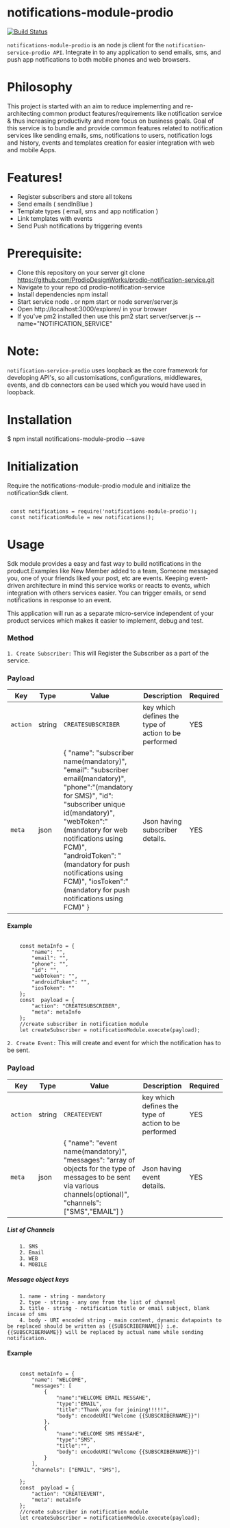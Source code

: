 
  

  

  

# notifications-module-prodio

  

  

  

[![Build Status](https://travis-ci.org/joemccann/dillinger.svg?branch=master)](https://travis-ci.org/joemccann/dillinger)

  

  

  

`notifications-module-prodio` is an  node js client for the  `notification-service-prodio API`. Integrate in to any application to send emails, sms, and push app notifications to both mobile phones and web browsers.

  

  

  

# Philosophy

  

  

This project is started with an aim to reduce implementing and re-architecting common product features/requirements like notification service & thus increasing productivity and more focus on business goals. Goal of this service is to bundle and provide common features related to notification services like sending emails, sms, notifications to users, notification logs and history, events and templates creation for easier integration with web and mobile Apps.

  

  

  

# Features!
  
* Register subscribers and store all tokens
* Send emails ( sendInBlue )
* Template types ( email, sms and app notification )
* Link templates with events
* Send Push notifications by triggering events

# Prerequisite:
 * Clone this repository on your server git clone https://github.com/ProdioDesignWorks/prodio-notification-service.git
 * Navigate to your repo cd prodio-notification-service
 * Install dependencies npm install
 * Start service node . or npm start or node server/server.js
 * Open http://localhost:3000/explorer/ in your browser
 * If you've pm2 installed then use this pm2 start server/server.js --name="NOTIFICATION_SERVICE"

# Note:
`notification-service-prodio` uses loopback as the core framework for developing API's, so all customisations, configurations, middlewares, events, and db connectors can be used which you would have used in loopback.

# Installation

$ npm install notifications-module-prodio --save

  
# Initialization 
Require the notifications-module-prodio module and initialize the notificationSdk client.
```JSX

 const notifications = require('notifications-module-prodio');
 const notificationModule = new notifications();
 ``` 

# Usage

  

  

Sdk module provides a easy and fast way to build notifications in the product.Examples like New Member added to a team, Someone messaged you, one of your friends liked your post, etc are events. Keeping event-driven architecture in mind this service works or reacts to events, which integration with others services easier. You can trigger emails, or send notifications in response to an event.

  

This application will run as a separate micro-service independent of your product services which makes it easier to implement, debug and test.


### Method

`1. Create Subscriber:`
 This will Register the Subscriber as a part of the service.


### Payload

| Key | Type | Value | Description | Required |
| --- | ---- | ----- | ----------- | -------- |
| `action` | string | `CREATESUBSCRIBER` | key which defines the type of action to be performed | YES |
| `meta` | json | { "name": "subscriber name(mandatory)", "email": "subscriber email(mandatory)", "phone":"(mandatory for SMS)", "id": "subscriber unique id(mandatory)", "webToken":"(mandatory for web notifications using FCM)", "androidToken": "(mandatory for push notifications using FCM)", "iosToken":"(mandatory for push notifications using FCM)" } | Json having subscriber details. | YES |


#### Example

```JSX

	const metaInfo = {
		"name": "",
		"email": "",
		"phone": "",
		"id": "",
		"webToken": "",
		"androidToken": "",
		"iosToken": ""
	};
	const  payload = {
		"action": "CREATESUBSCRIBER",
		"meta": metaInfo
	};
	//create subscriber in notification module
	let createSubscriber = notificationModule.execute(payload);

```

`2. Create Event:`
 This will create and event for which the notification has to be sent.


### Payload

| Key | Type | Value | Description | Required |
| --- | ---- | ----- | ----------- | -------- |
| `action` | string | `CREATEEVENT` | key which defines the type of action to be performed | YES |
| `meta` | json | { "name": "event name(mandatory)", "messages": "array of objects for the type of messages to be sent via various channels(optional)", "channels": ["SMS","EMAIL"] } | Json having event details. | YES |


##### List of Channels
		1. SMS
		2. Email
		3. WEB
		4. MOBILE

##### Message object keys
		1. name - string - mandatory
		2. type - string - any one from the list of channel
		3. title - string - notification title or email subject, blank incase of sms
		4. body - URI encoded string - main content, dynamic datapoints to be replaced should be written as {{SUBSCRIBERNAME}} i.e. {{SUBSCRIBERNAME}} will be replaced by actual name while sending notification.


#### Example

```JSX

	const metaInfo = {
		"name": "WELCOME",
		"messages": [
			{
				"name":"WELCOME EMAIL MESSAHE",
				"type":"EMAIL",
				"title":"Thank you for joining!!!!!",
				"body": encodeURI("Welcome {{SUBSCRIBERNAME}}")
			},
			{
				"name":"WELCOME SMS MESSAHE",
				"type":"SMS",
				"title":"",
				"body": encodeURI("Welcome {{SUBSCRIBERNAME}}")
			}
		],
		"channels": ["EMAIL", "SMS"],

	};
	const  payload = {
		"action": "CREATEEVENT",
		"meta": metaInfo
	};
	//create subscriber in notification module
	let createSubscriber = notificationModule.execute(payload);

```

